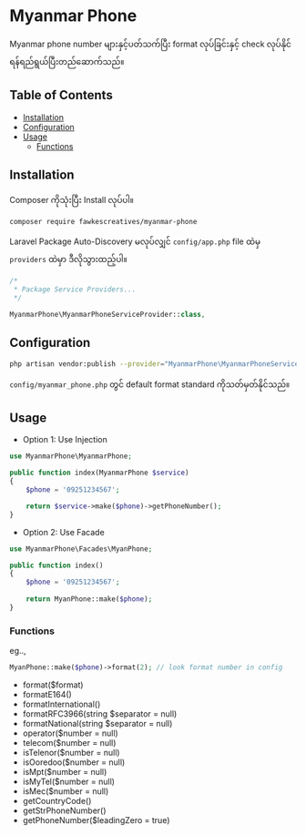 # Myanmar Phone

Myanmar phone number များနှင့်ပတ်သက်ပြီး format လုပ်ခြင်းနှင့် check လုပ်နိုင်ရန်ရည်ရွယ်ပြီးတည်ဆောက်သည်။

## Table of Contents

<p>

- [Installation](#installation)
- [Configuration](#configuration)
- [Usage](#usage)
    - [Functions](#functions)
</p>

## Installation

Composer ကိုသုံးပြီး Install လုပ်ပါ။

```bash
composer require fawkescreatives/myanmar-phone
```

Laravel Package Auto-Discovery မလုပ်လျှင် `config/app.php` file ထဲမှ `providers` ထဲမှာ ဒီလိုသွားထည့်ပါ။

```php
/*
 * Package Service Providers...
 */

MyanmarPhone\MyanmarPhoneServiceProvider::class,
```

## Configuration
```bash
php artisan vendor:publish --provider="MyanmarPhone\MyanmarPhoneServiceProvider"
```

``config/myanmar_phone.php`` တွင် default format standard ကိုသတ်မှတ်နိုင်သည်။

## Usage

- Option 1: Use Injection
```php
use MyanmarPhone\MyanmarPhone;

public function index(MyanmarPhone $service)
{
    $phone = '09251234567';

    return $service->make($phone)->getPhoneNumber();
}
```

- Option 2: Use Facade
```php
use MyanmarPhone\Facades\MyanPhone;

public function index()
{
    $phone = '09251234567';
        
    return MyanPhone::make($phone);
}
```

### Functions

eg..,
```php
MyanPhone::make($phone)->format(2); // look format number in config
```

- format($format)
- formatE164()
- formatInternational()
- formatRFC3966(string $separator = null)
- formatNational(string $separator = null)
- operator($number = null)
- telecom($number = null)
- isTelenor($number = null)
- isOoredoo($number = null)
- isMpt($number = null)
- isMyTel($number = null)
- isMec($number = null)
- getCountryCode()
- getStrPhoneNumber()
- getPhoneNumber($leadingZero = true)